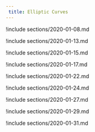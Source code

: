 ```yaml
---
 title: Elliptic Curves
---
```



!include sections/2020-01-08.md

!include sections/2020-01-13.md

!include sections/2020-01-15.md

!include sections/2020-01-17.md

!include sections/2020-01-22.md

!include sections/2020-01-24.md

!include sections/2020-01-27.md

!include sections/2020-01-29.md

!include sections/2020-01-31.md

<!--!include sections/2020-02-03.md-->

<!--!include sections/2020-02-07.md-->

<!--!include sections/2020-02-12.md-->

<!--!include sections/2020-02-14.md-->

<!--!include sections/2020-02-17.md-->

<!--!include sections/2020-02-24.md-->

<!--!include sections/2020-02-26.md-->

<!--!include sections/2020-02-28.md-->

